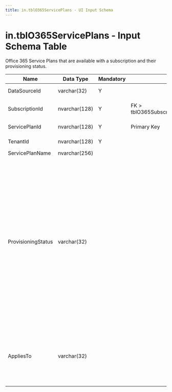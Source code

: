 ```yaml
---
title: in.tblO365ServicePlans - UI Input Schema
---
```

# in.tblO365ServicePlans - Input Schema Table

Office 365 Service Plans that are available with a subscription and their provisioning status.

| Name               | Data Type     | Mandatory | Key                                      | Comment                                                                                                                                                                                                                                                                                                                                                                                                                                                                                                    |
|--------------------|---------------|-----------|------------------------------------------|------------------------------------------------------------------------------------------------------------------------------------------------------------------------------------------------------------------------------------------------------------------------------------------------------------------------------------------------------------------------------------------------------------------------------------------------------------------------------------------------------------|
| DataSourceId​       | varchar(32)​   | Y         |                                          | Unique ID of the source of this record.                                                                                                                                                                                                                                                                                                                                                                                                                                                                    |
| SubscriptionId     | nvarchar(128) | Y         | FK > ​​tblO365Subscriptions.SubscriptionId | The unique identifier (GUID) for the subscription.                                                                                                                                                                                                                                                                                                                                                                                                                                                         |
| ServicePlanId      | nvarchar(128) | Y         | Primary Key                              | The unique identifier of the service plan.                                                                                                                                                                                                                                                                                                                                                                                                                                                                 |
| TenantId           | nvarchar(128) | Y         |                                          | The unique identifier for the tenant.                                                                                                                                                                                                                                                                                                                                                                                                                                                                      |
| ServicePlanName    | nvarchar(256) |           |                                          |                                                                                                                                                                                                                                                                                                                                                                                                                                                                                                            |
| ProvisioningStatus | varchar(32)   |           |                                          | The provisioning status of the service plan. Possible values:<br/>"Success" - Service is fully provisioned.<br/>"Disabled" - Service has been disabled.<br/>"PendingInput" - Service is not yet provisioned; awaiting service confirmation.<br/>"PendingActivation" - Service is provisioned but requires explicit activation by administrator (for example, Intune_O365 service plan)<br/>"PendingProvisioning" - Microsoft has added a new service to the product SKU and it has not been activated in the tenant, yet. |
| AppliesTo          | varchar(32)   |           |                                          | The object the service plan can be assigned to. Possible values:<br/>"User" - service plan can be assigned to individual users.<br/>"Company" - service plan can be assigned to the entire tenant.                                                                                                                                                                                                                                                                                                               |